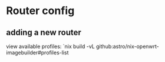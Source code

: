 # Router config

## adding a new router

view available profiles: `nix build -vL github:astro/nix-openwrt-imagebuilder#profiles-list
